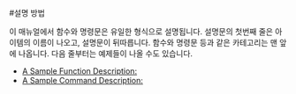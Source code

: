 #설명 방법

 이 매뉴얼에서 함수와 명령문은 유일한 형식으로 설명됩니다. 설명문의 첫번째 줄은 아이템의 이름이 나오고, 설명문이 뒤따릅니다. 함수와 명령문 등과 같은 카테고리는 맨 앞에 나옵니다. 다음 줄부터는 예제들이 나올 수도 있습니다.

  * [A Sample Function Description:](A_Sample_Function_Description.md)
  * [A Sample Command Description:](A_Sample_Command_Description.md)

